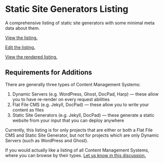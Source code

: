# Static Site Generators Listing

A comprehensive listing of static site generators with some minimal meta data about them.

[View the listing.](https://github.com/jaspervdj/static-site-generator-comparison/blob/master/list.yaml)

[Edit the listing.](https://github.com/jaspervdj/static-site-generator-comparison/edit/master/list.yaml)

[View the rendered listing.](http://staticsitegenerators.net)


## Requirements for Additions

There are generally three types of Content Management Systems:

1. Dynamic Servers (e.g. WordPress, Ghost, DocPad, Harp) — these allow you to have re-render on every request abilities
2. Flat File CMS (e.g. Jekyll, DocPad) — these allow you to write your content as files
3. Static Site Generators (e.g. Jekyll, DocPad) — these generate a static website from your input that you can deploy anywhere

Currently, this listing is for only projects that are either or both a Flat File CMS and Static Site Generator, but not for projects which are only Dynamic Servers (such as WordPress and Ghost).

If you would actually like a listing of all Content Management Systems, where you can browse by their types. [Let us know in this discussion.](https://github.com/jaspervdj/static-site-generator-comparison/issues/52)
